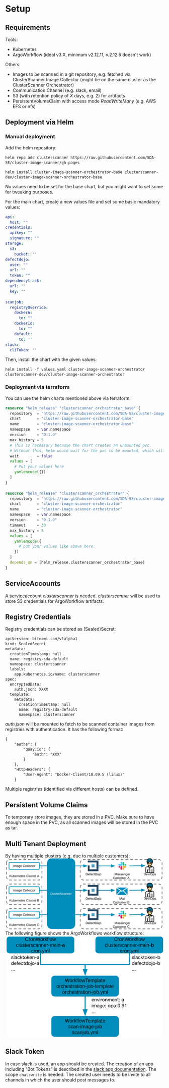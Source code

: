 # Setup
## Requirements

Tools:

- Kubernetes
- ArgoWorkflow (ideal v3.X, minimum v2.12.11, v.2.12.5 doesn't work)

Others:

- Images to be scanned in a git repository, e.g. fetched via ClusterScanner Image Collector (might be on the same cluster as the ClusterScanner Orchestrator)
- Communication Channel (e.g. slack, email)
- S3 (with retention policy of _X_ days, e.g. 2) for artifacts
- PersistentVolumeClaim with access mode _ReadWriteMany_ (e.g. AWS EFS or nfs)

## Deployment via Helm

### Manual deployment

Add the helm repository: 
```shell
helm repo add clusterscanner https://raw.githubusercontent.com/SDA-SE/cluster-image-scanner/gh-pages
```
```shell
helm install cluster-image-scanner-orchestrator-base clusterscanner-dev/cluster-image-scanner-orchestrator-base
```
No values need to be set for the base chart, but you might want to set some for tweaking purposes.

For the main chart, create a new values file and set some basic mandatory values: 

```yaml
api:
  host: ""
credentials:
  apikey: ""
  signature: ""
storage:
  s3:
    bucket: ""
defectdojo:
  user: ""
  url: ""
  token: ""
dependencytrack:
  url: ""
  key: ""

scanjob:
  registryOverride:
    dockerA:
      to: ""
    dockerIo:
      to: ""
    default:
      to: ''
slack:
  cliToken: ""
```

Then, install the chart with the given values: 

```shell
helm install -f values.yaml cluster-image-scanner-orchestrator clusterscanner-dev/cluster-image-scanner-orchestrator
```

### Deployment via terraform

You can use the helm charts mentioned above via terraform: 

```terraform
resource "helm_release" "clusterscanner_orchestrator_base" {
  repository  = "https://raw.githubusercontent.com/SDA-SE/cluster-image-scanner/gh-pages"
  chart       = "cluster-image-scanner-orchestrator-base"
  name        = "cluster-image-scanner-orchestrator-base"
  namespace   = var.namespace
  version     = "0.1.0"
  max_history = 5
  # This is necessary because the chart creates an unmounted pvc. 
  # Without this, helm would wait for the pvc to be mounted, which will never happen
  wait        = false 
  values = [
    # Put your values here
    yamlencode({})
  ]
}

resource "helm_release" "clusterscanner_orchestrator" {
  repository  = "https://raw.githubusercontent.com/SDA-SE/cluster-image-scanner/gh-pages"
  chart       = "cluster-image-scanner-orchestrator"
  name        = "cluster-image-scanner-orchestrator"
  namespace   = var.namespace
  version     = "0.1.0"
  timeout     = 30
  max_history = 5
  values = [
    yamlencode({
      # put your values like above here.
    })
  ]
  depends_on = [helm_release.clusterscanner_orchestrator_base]
}
```

## ServiceAccounts
A serviceaccount _clusterscanner_ is needed. _clusterscanner_ will be used to store S3 credentials for ArgoWorkflow artifacts.

## Registry Credentials
Registry credentials can be stored as (Sealed)Secret:
```
apiVersion: bitnami.com/v1alpha1
kind: SealedSecret
metadata:
  creationTimestamp: null
  name: registry-sda-default
  namespace: clusterscanner
  labels:
    app.kubernetes.io/name: clusterscanner
spec:
  encryptedData:
    auth.json: XXXX
  template:
    metadata:
      creationTimestamp: null
      name: registry-sda-default
      namespace: clusterscanner

```
_auth.json_ will be mounted to fetch to be scanned container images from registries with authentication. It has the following format:
```
{
	"auths": {
		"quay.io": {
			"auth": "XXX"
		}
	},
	"HttpHeaders": {
		"User-Agent": "Docker-Client/18.09.5 (linux)"
	}
```
Multiple registries (identified via different hosts) can be defined.

## Persistent Volume Claims
To temporary store images, they are stored in a PVC.
Make sure to have enough space in the PVC, as all scanned images will be stored in the PVC as tar.

## Multi Tenant Deployment
By having multiple clusters (e.g. due to multiple customers):
![multitenant](multitenant.png)
The following figure shows the ArgoWorkflows workflow structure:
![multitenant](multitenant-impl.png)

## Slack Token
In case slack is used, an app should be created. The creation of an app including "Bot Tokens" is described in the [slack app documentation](https://api.slack.com/tutorials/tracks/hello-world-bolt). The scope `chat:write` is needed. The created user needs to be invite to all channels in which the user should post messages to.
